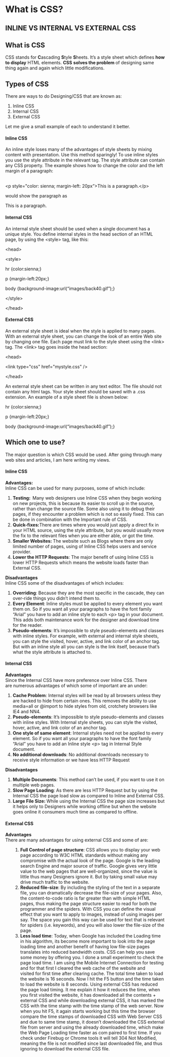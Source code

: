 # What is CSS?
<h2 class="entry-title">INLINE VS INTERNAL VS EXTERNAL&nbsp;CSS</h2>
<div class="entry-content">
<h2>What is CSS</h2>
<div>CSS&nbsp;stands for&nbsp;<strong>C</strong>ascading&nbsp;<strong>S</strong>tyle&nbsp;<strong>S</strong>heets. It&rsquo;s a style sheet which defines&nbsp;<strong>how to display</strong>&nbsp;HTML elements. <strong>CSS</strong>&nbsp;<strong>solves the problem&nbsp;</strong>of designing same thing again and again which little modifications.&nbsp;</div>
<h2>Types of CSS</h2>
<div>There are ways to do Designing/CSS that are known as:</div>
<ol>
<li>Inline CSS</li>
<li>Internal CSS</li>
<li>External CSS</li>
</ol>
<div>Let me give a small example of each to understand it better.</div>
<h4>Inline CSS</h4>
<div>An inline style loses many of the advantages of style sheets by mixing content with presentation. Use this method sparingly!&nbsp;To use inline styles you use the style attribute in the relevant tag. The style attribute can contain any CSS property. The example shows how to change the color and the left margin of a paragraph:</div>
<p><br />&lt;p style="color: sienna; margin-left: <span>20px&rdquo;&gt;This is a paragraph.&lt;/p&gt;</span></p>
<p>would show the paragraph as</p>
<p>This is a paragraph.</p>
<h4>Internal CSS</h4>
<div>An internal style sheet should be used when a single document has a unique style. You define internal styles in the head section of an HTML page, by using the &lt;style&gt; tag, like this:</div>
<p>&lt;head&gt;</p>
<p>&lt;style&gt;</p>
<p>hr {color:sienna;}</p>
<p>p {margin-left:20px;}</p>
<p>body {background-image:url(&ldquo;images/back40.gif&rdquo;);}</p>
<p>&lt;/style&gt;</p>
<p>&lt;/head&gt;</p>
<h4>External CSS</h4>
<div>An external style sheet is ideal when the style is applied to many pages. With an external style sheet, you can change the look of an entire Web site by changing one file. Each page must link to the style sheet using the &lt;link&gt; tag. The &lt;link&gt; tag goes inside the head section:</div>
<p>&lt;head&gt;</p>
<p>&lt;link type="css" href="<span class="skimlinks-unlinked">mystyle.css"</span>&nbsp;/&gt;</p>
<p>&lt;/head&gt;</p>
<div>An external style sheet can be written in any text editor. The file should not contain any html tags. Your style sheet should be saved with a .css extension. An example of a style sheet file is shown below:</div>
<p>hr {color:sienna;}</p>
<p>p {margin-left:20px;}</p>
<p>body {background-image:url(&ldquo;images/back40.gif&rdquo;);}</p>
<h2>Which one to use?</h2>
<div>The major question is which CSS would be used. After going through many web sites and articles, I am here writing my views.</div>
<h4>Inline CSS</h4>
<div><strong>Advantages:</strong></div>
<div>Inline CSS can be used for many purposes, some of which include:</div>
<ol>
<li><strong>Testing: &nbsp;</strong>Many web designers use Inline CSS when they begin working on new projects, this is because its easier to scroll up in the source, rather than change the source file.&nbsp;Some also using it to debug their pages, if they encounter a problem which is not so easily fixed. This can be done in combination with the Important rule of CSS.</li>
<li><strong>Quick-fixes:</strong>There are times where you would just apply a direct fix in your HTML source, using the style attribute, but you would usually move the fix to the relevant files when you are either able, or got the time.</li>
<li><strong>Smaller Websites: </strong>The website such as Blogs where there are only limited number of pages, using of Inline CSS helps users and service provider.</li>
<li><strong>Lower the HTTP Requests</strong>: The major&nbsp;benefit of using Inline CSS is lower HTTP Requests which means the website loads faster than External CSS.</li>
</ol>
<div><strong>Disadvantages</strong></div>
<div>Inline CSS some of the disadvantages of which includes:</div>
<ol>
<li><strong>Overriding</strong>:&nbsp;Because they are the most specific in the cascade, they can over-ride things you didn&rsquo;t intend them to.</li>
<li><strong>Every Element</strong>: Inline styles must be applied to every element you want them on. So if you want all your paragraphs to have the font family &ldquo;Arial&rdquo; you have to add an inline style to each &lt;p&gt;&nbsp;tag in your document. This adds both maintenance work for the designer and download time for the reader.</li>
<li><strong>Pseudo-elements</strong>: It&rsquo;s impossible to style pseudo-elements and classes with inline styles. For example, with external and internal style sheets, you can style the visited, hover, active, and link color of an anchor tag. But with an inline style all you can style is the link itself, because that&rsquo;s what the style attribute is attached to.</li>
</ol>
<h4>Internal CSS</h4>
<div><strong>Advantages</strong></div>
<div>Since the Internal CSS have more&nbsp;preference&nbsp;over Inline CSS. There are&nbsp;numerous advantages of which some of important are an under:</div>
<ol>
<li><strong>Cache Problem</strong>: Internal styles will be read by all browsers unless they are hacked to hide from certain ones. This removes the ability to use media=all or @import to hide styles from old, crotchety browsers like IE4 and NN4.</li>
<li><strong>Pseudo-elements</strong>: It&rsquo;s impossible to style pseudo-elements and classes with inline styles. With Internal style sheets, you can style the visited, hover, active, and link color of an anchor tag.</li>
<li><strong>One style of same element</strong>:&nbsp;Internal styles need not be applied to every element. So if you want all your paragraphs to have the font family &ldquo;Arial&rdquo; you have to add an Inline style &lt;p&gt;&nbsp;tag in Internal Style document.</li>
<li><strong>No additional downloads</strong>:&nbsp;No additional downloads necessary to receive style information or we have less HTTP Request</li>
</ol>
<div><strong>Disadvantages</strong></div>
<ol>
<li><strong>Multiple Documents</strong>: This method can&rsquo;t be used, if you want to use it on multiple web pages.</li>
<li><strong>Slow Page Loading</strong>: As there are less HTTP Request but by using the Internal CSS the page load slow as&nbsp;compared&nbsp;to Inline and External CSS.</li>
<li><strong>Large File Size:&nbsp;</strong><span>While using the Internal CSS the page size increases but it helps only to Designers while working offline but when the website goes online it consumers much time as&nbsp;compared&nbsp;to offline.</span></li>
</ol>
<h4>External CSS</h4>
<div><strong>Advantages</strong></div>
<div>There are many advantages for using external CSS and some of are:</div>
<ol>
<ol>
<li><strong>Full Control of page structure</strong>: CSS allows you to display your web page according to W3C HTML standards without making any compromise with the actual look of the page. Google is the leading search Engine and major source of traffic. Google gives very little value to the web pages that are well-organized, since the value is little thus many Designers ignore it. But by taking small value may drive much traffic to the website.</li>
<li><strong>Reduced file-size</strong>: By including the styling of the text in a separate file, you can dramatically decrease the file-size of your pages. Also, the content-to-code ratio is far greater than with simple HTML pages, thus making the page structure easier to read for both the programmer and the spiders. With CSS you can define the visual effect that you want to apply to images, instead of using images per say. The space you gain this way can be used for text that is relevant for spiders (i.e. keywords), and you will also lower the file-size of the page.</li>
<li><strong>Less load time</strong>: Today, when Google has included the Loading time in his algorithm, its become more important to look into the page loading time and another benefit of having low file-size pages translates into reduced bandwidth costs. CSS can help you save some money by offering you. I done a small experiment to check the page load time. I am using the Mobile Internet Connection for testing and for that first I cleared the web cache of the website and visited&nbsp;for first time after clearing cache. The total time taken to load the website is 16 seconds. Now I hit the F5 button and the time taken to load the website is 8 seconds. Using external CSS has reduced the page load timing. It me explain it how it reduces the time, when you first visited the website, it has downloaded all the contents + external CSS and while downloading external CSS, it has marked the CSS with the time stamp with the time stamp of the web server. Now when you hit F5, it again starts working but this time the browser compare the time stamps of downloaded CSS with Web Server CSS and due to same time stamp, it doesn&rsquo;t downloaded the CSS external file from server and using the already downloaded time, which make the Web Page Loading time faster as com paired to first time. If you check under Firebug or Chrome tools it will tell 304 Not Modified, meaning the file is not modified since last downloaded file, and thus ignoring to download the external CSS file.</li>
</ol>
</ol>
<div></div>
</div>
